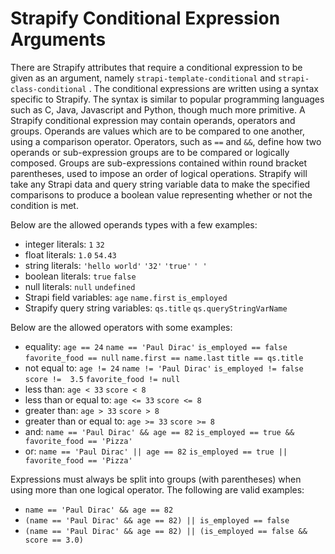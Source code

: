 # Strapify Conditional Expression Arguments

There are Strapify attributes that require a conditional expression to be given as an argument, namely `strapi-template-conditional` and `strapi-class-conditional` . The conditional expressions are written using a syntax specific to Strapify. The syntax is similar to popular programming languages such as C, Java, Javascript and Python, though much more primitive. A Strapify conditional expression may contain operands, operators and groups. Operands are values which are to be compared to one another, using a comparison operator. Operators, such as `==` and `&&`, define how two operands or sub-expression groups are to be compared or logically composed. Groups are sub-expressions contained within round bracket parentheses, used to impose an order of logical operations. Strapify will take any Strapi data and query string variable data to make the specified comparisons to produce a boolean value representing whether or not the condition is met.

Below are the allowed operands types with a few examples:

- integer literals: `1` `32`
- float literals: `1.0` `54.43`
- string literals: `'hello world'` `'32'` `'true'` `' '`
- boolean literals: `true` `false`
- null literals: `null` `undefined`
- Strapi field variables: `age` `name.first` `is_employed`
- Strapify query string variables: `qs.title` `qs.queryStringVarName`

Below are the allowed operators with some examples:

- equality: `age == 24` `name == 'Paul Dirac'` `is_employed == false` `favorite_food == null` `name.first == name.last` `title == qs.title`
- not equal to: `age != 24` `name != 'Paul Dirac'` `is_employed != false` `score !=  3.5` `favorite_food != null`
- less than: `age < 33` `score < 8`
- less than or equal to: `age <= 33` `score <= 8`
- greater than: `age > 33` `score > 8`
- greater than or equal to: `age >= 33` `score >= 8`
- and: `name == 'Paul Dirac' && age == 82` `is_employed == true && favorite_food == 'Pizza'`
- or: `name == 'Paul Dirac' || age == 82` `is_employed == true || favorite_food == 'Pizza'`

Expressions must always be split into groups (with parentheses) when using more than one logical operator. The following are valid examples:

- `name == 'Paul Dirac' && age == 82`
- `(name == 'Paul Dirac' && age == 82) || is_employed == false`
- `(name == 'Paul Dirac' && age == 82) || (is_employed == false && score == 3.0)`